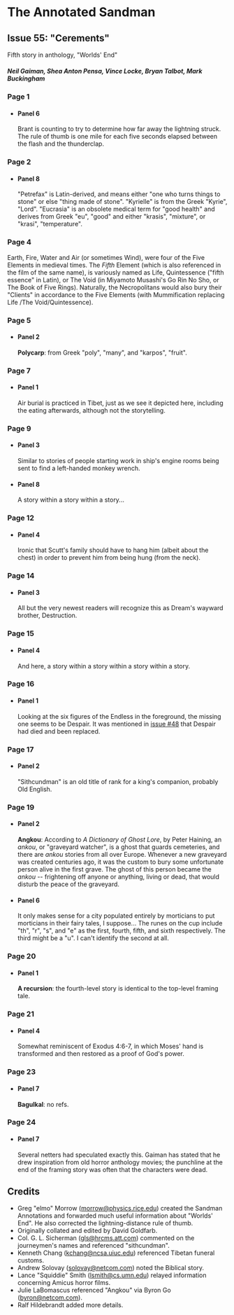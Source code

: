 # The Annotated Sandman

## Issue 55: "Cerements"

Fifth story in anthology, "Worlds' End"

##### Neil Gaiman, Shea Anton Pensa, Vince Locke, Bryan Talbot, Mark Buckingham

### Page 1

- #### Panel 6

  Brant is counting to try to determine how far away the lightning struck. The rule of thumb is one mile for each five seconds elapsed between the flash and the thunderclap.

### Page 2

- #### Panel 8

  "Petrefax" is Latin-derived, and means either "one who turns things to stone" or else "thing made of stone". "Kyrielle" is from the Greek "Kyrie", "Lord". "Eucrasia" is an obsolete medical term for "good health" and derives from Greek "eu", "good" and either "krasis", "mixture", or "krasi", "temperature".

### Page 4

Earth, Fire, Water and Air (or sometimes Wind), were four of the Five Elements in medieval times. The _Fifth_ Element (which is also referenced in the film of the same name), is variously named as Life, Quintessence ("fifth essence" in Latin), or The Void (in Miyamoto Musashi's Go Rin No Sho, or The Book of Five Rings). Naturally, the Necropolitans would also bury their "Clients" in accordance to the Five Elements (with Mummification replacing Life /The Void/Quintessence).

### Page 5

- #### Panel 2

  **Polycarp**: from Greek "poly", "many", and "karpos", "fruit".

### Page 7

- #### Panel 1

  Air burial is practiced in Tibet, just as we see it depicted here, including the eating afterwards, although not the storytelling.

### Page 9

- #### Panel 3

  Similar to stories of people starting work in ship's engine rooms being sent to find a left-handed monkey wrench.

- #### Panel 8

  A story within a story within a story...

### Page 12

- #### Panel 4

  Ironic that Scutt's family should have to hang him (albeit about the chest) in order to prevent him from being hung (from the neck).

### Page 14

- #### Panel 3

  All but the very newest readers will recognize this as Dream's wayward brother, Destruction.

### Page 15

- #### Panel 4

  And here, a story within a story within a story within a story.

### Page 16

- #### Panel 1

  Looking at the six figures of the Endless in the foreground, the missing one seems to be Despair. It was mentioned in [issue #48](sandman.48.md) that Despair had died and been replaced.

### Page 17

- #### Panel 2

  "Sithcundman" is an old title of rank for a king's companion, probably Old English.

### Page 19

- #### Panel 2

  **Angkou**: According to _A Dictionary of Ghost Lore_, by Peter Haining, an _ankou_, or "graveyard watcher", is a ghost that guards cemeteries, and there are _ankou_ stories from all over Europe. Whenever a new graveyard was created centuries ago, it was the custom to bury some unfortunate person alive in the first grave. The ghost of this person became the _ankou_ -- frightening off anyone or anything, living or dead, that would disturb the peace of the graveyard.

- #### Panel 6

  It only makes sense for a city populated entirely by morticians to put morticians in their fairy tales, I suppose... The runes on the cup include "th", "r", "s", and "e" as the first, fourth, fifth, and sixth respectively. The third might be a "u". I can't identify the second at all.

### Page 20

- #### Panel 1

  **A recursion**: the fourth-level story is identical to the top-level framing tale.

### Page 21

- #### Panel 4

  Somewhat reminiscent of Exodus 4:6-7, in which Moses' hand is transformed and then restored as a proof of God's power.

### Page 23

- #### Panel 7

  **Bagulkal**: no refs.

### Page 24

- #### Panel 7

  Several netters had speculated exactly this. Gaiman has stated that he drew inspiration from old horror anthology movies; the punchline at the end of the framing story was often that the characters were dead.

## Credits

- Greg "elmo" Morrow (morrow@physics.rice.edu) created the Sandman
  Annotations and forwarded much useful information about "Worlds' End". He
  also corrected the lightning-distance rule of thumb.
- Originally collated and edited by David Goldfarb.
- Col. G. L. Sicherman (gls@hrcms.att.com) commented on the journeymen's
  names and referenced "sithcundman".
- Kenneth Chang (kchang@ncsa.uiuc.edu) referenced Tibetan funeral customs.
- Andrew Solovay (solovay@netcom.com) noted the Biblical story.
- Lance "Squiddie" Smith (lsmith@cs.umn.edu) relayed information
  concerning Amicus horror films.
- Julie LaBomascus referenced "Angkou" via Byron Go (byron@netcom.com).
- Ralf Hildebrandt added more details.
